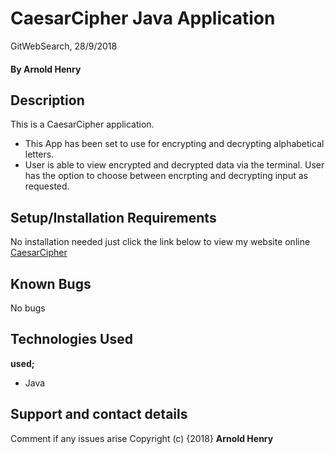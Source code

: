 # CaesarCipher Java Application
GitWebSearch, 28/9/2018
#### By **Arnold Henry**
## Description
This is a CaesarCipher application.
* This App has been set to use for encrypting and decrypting alphabetical letters.
* User is able to view encrypted and decrypted data via the terminal. User has the option to choose between encrpting and decrypting input as requested.
## Setup/Installation Requirements
No installation needed just click the link below to view my website online
[CaesarCipher](https://arnoldhenry.github.io/CaesarCipher/)
## Known Bugs
No bugs
## Technologies Used
**used;**
* Java
## Support and contact details
Comment if any issues arise
Copyright (c) {2018} **Arnold Henry**
